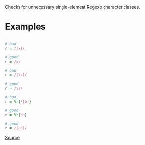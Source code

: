 
Checks for unnecessary single-element Regexp character classes.

# Examples

```ruby

# bad
r = /[x]/

# good
r = /x/

# bad
r = /[\s]/

# good
r = /\s/

# bad
r = %r{/[b]}

# good
r = %r{/b}

# good
r = /[ab]/
```

[Source](http://www.rubydoc.info/gems/rubocop/RuboCop/Cop/Style/RedundantRegexpCharacterClass)